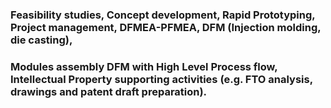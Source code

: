### Feasibility studies, Concept development, Rapid Prototyping, Project management, DFMEA-PFMEA, DFM (Injection molding, die casting), 
### Modules assembly DFM with High Level Process flow, Intellectual Property supporting activities (e.g. FTO analysis, drawings and patent draft preparation).